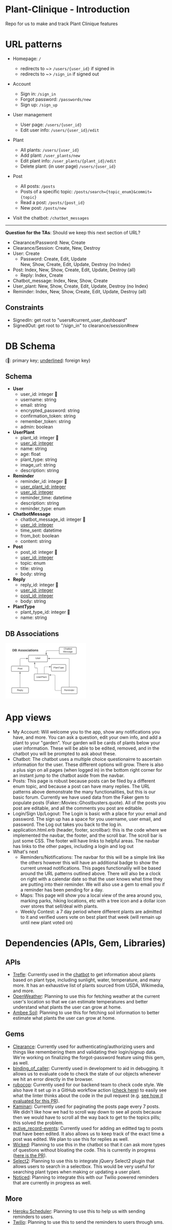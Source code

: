 # Plant-Clinique - Introduction
Repo for us to make and track Plant Clinique features

# URL patterns
* Homepage: `/` 
    * redirects to ~> `/users/{user_id}` if signed in
    * redirects to ~> `/sign_in` if signed out
* Account
    * Sign in: `/sign_in`
    * Forgot password: `/passwords/new`
    * Sign up: `/sign_up`
* User management

    * User page: `/users/{user_id}`
    * Edit user info: `/users/{user_id}/edit`
* Plant
    * All plants: `/users/{user_id}`
    * Add plant: `/user_plants/new`
    * Edit plant info: `/user_plants/{plant_id}/edit`
    * Delete plant: (in user page) `/users/{user_id}`
* Post
    * All posts: `/posts`
    * Posts of a specific topic: `/posts/search={topic_enum}&commit={topic}`
    * Read a post: `/posts/{post_id}`
    * New post: `/posts/new`
* Visit the chatbot: `/chatbot_messages`

---
<strong>Question for the TAs</strong>: Should we keep this next section of URL?

* Clearance/Password: New, Create
* Clearance/Session: Create, New, Destroy
* User: Create
    * Password: Create, Edit, Update </br>
    New, Show, Create, Edit, Update, Destroy (no Index)
* Post: Index, New, Show, Create, Edit, Update, Destroy (all)
    * Reply: Index, Create
* Chatbot_message: Index, New, Show, Create
* User_plant: New, Show, Create, Edit, Update, Destroy (no Index)
* Reminder: Index, New, Show, Create, Edit, Update, Destroy (all)

## Constraints
* SignedIn:     get root to "users#current_user_dashboard"
* SignedOut:    get root to "/sign_in" to clearance/session#new


# DB Schema
(🌱: primary key; <ins>underlined</ins>: foreign key)
## Schema
* <strong>User</strong>
    * user_id: integer 🌱
    * username: string
    * email: string
    * encrypted_password: string 
    * confirmation_token: string
    * remember_token: string
    * admin: boolean 
* <strong>UserPlant</strong>
    * plant_id: integer 🌱
    * <ins>user_id: integer</ins>
    * name: string 
    * age: float 
    * plant_type: string 
    * image_url: string 
    * description: string 
* <strong>Reminder</strong>
    * reminder_id: integer 🌱
    * <ins>user_plant_id: integer</ins>
    * <ins>user_id: integer</ins>
    * reminder_time: datetime 
    * description: string 
    * reminder_type: enum
* <strong>ChatbotMessage</strong>
    * chatbot_message_id: integer 🌱
    * <ins>user_id: integer</ins>
    * time_sent: datetime 
    * from_bot: boolean 
    * content: string 
* <strong>Post</strong>
    * post_id: integer 🌱
    * <ins>user_id: integer</ins>
    * topic: enum 
    * title: string
    * body: string
* <strong>Reply</strong>
    * reply_id: integer 🌱
    * <ins>user_id: integer</ins>
    * <ins>post_id: integer</ins>
    * body: string
* <strong>PlantType</strong>
    * plant_type_id: integer 🌱
    * name: string

## DB Associations
<img src="./images-readme/DB_associations.png" title="DB Associations" width="50%">


# App views
* My Account: Will welcome you to the app, show any notifications you have, and more. You can ask a question, edit your own info, and add a plant to your "garden". Your garden will be cards of plants below your user information. These will be able to be edited, removed, and in the chatbot you will be prompted to ask about these.  
* Chatbot: The chatbot uses a multiple choice questionairre to ascertain information for the user. These different options will grow. There is also a plus sign on all pages (when logged in) in the bottom right corner for an instant jump to the chatbot aside from the navbar. 
* Posts: This page is robust because posts can be filed by a different enum topic, and because a post can have many replies. The URL patterns above demonstrate the many functionalities, but this is our basic forum. Currently we have used data from the Faker gem to populate posts (Faker::Movies::Ghostbusters.quote). All of the posts you post are editable, and all the comments you post are editable.  
* Login/Sign Up/Logout: The Login is basic with a place for your email and password. The sign up has a space for you username, user email, and password. The Log out takes you back to the log in. 
* application.html.erb (header, footer, scrollbar): this is the code where we implemented the navbar, the footer, and the scroll bar. The scroll bar is just some CSS. The footer will have links to helpful areas. The navbar has links to the other pages, including a login and log out 
* What's next 
    * Reminders/Notifications: The navbar for this will be a simple link like the others however this will have an additional badge to show the current unread notifications. This pages functionalily will be based around the URL patterns outlined above. There will also be a clock on right with a calendar date so that the user knows what time they are putting into their reminder. We will also use a gem to email you if a reminder has been pending for a day. 
    * Maps: This page will show you a local view of the area around you, marking parks, hiking locations, etc with a tree icon and a dollar icon over stores that sell/deal with plants. 
    * Weekly Contest: a 7 day period where different plants are admitted to it and verified users vote on best plant that week (will remain up until new plant voted on)

# Dependencies (APIs, Gem, Libraries)
## APIs
* [Trefle](https://trefle.io/): Currently used in the [chatbot](https://github.com/Plant-Clinique/Plant-Clinique/blob/9871876d25563ac6196ea39ce81cd14a7a9c5777/app/helpers/chatbot_messages_helper.rb#L13-L14) to get information about plants based on plant type, including sunlight, water, temperature, and many more. It has an exhaustive list of plants sourced from USDA, Wikimedia, and more. 
* [OpenWeather](https://openweathermap.org/api): Planning to use this for fetching weather at the current user's location so that we can estimate temperatures and better understand what plants the user can grow at home.
* [Ambee Soil](https://www.getambee.com/api/soil): Planning to use this for fetching soil information to better estimate what plants the user can grow at home.
## Gems
* [Clearance](https://github.com/thoughtbot/clearance): Currently used for authenticating/authorizing users and things like remembering them and validating their login/signup data. We're working on finalizing the forgot-password feature using this gem, as well. 
* [binding_of_caller](https://github.com/banister/binding_of_caller): Currently used in development to aid in debugging. It allows us to evaluate code to check the state of our objects whenever we hit an error directly in the browser.
* [rubocop](https://github.com/rubocop/rubocop): Currently used for our backend team to check code style. We also have it set up in a GitHub workflow action ([check here](https://github.com/Plant-Clinique/Plant-Clinique/blob/473db669e95584defb644bd3e156ca7bab2a36cc/.github/workflows/rails.yml#L50)) to easily see what the linter thinks about the code in the pull request (e.g. [see how it evaluated for this PR](https://github.com/Plant-Clinique/Plant-Clinique/runs/2108178436?check_suite_focus=true)).
* [Kaminari](https://github.com/kaminari/kaminari): Currently used for paginating the posts page every 7 posts. We didn't like how we had to scroll way down to see all posts because then we would have to scroll all the way back to get to the topics pills; this solved the problem.
* [active_record-events](https://github.com/pienkowb/active_record-events): Currently used for adding an editted tag to posts that have been edited. It also allows us to keep track of the exact time a post was edited. We plan to use this for replies as well.
* [Wicked](https://github.com/zombocom/wicked): Planning to use this in the chatbot so that it can ask more types of questions without bloating the code. This is currently in progress ([here is the PR](https://github.com/Plant-Clinique/Plant-Clinique/pull/44)).
* [Select2](https://github.com/argerim/select2-rails): Planning to use this to integrate jQuery Select2 plugin that allows users to search in a selectbox. This would be very useful for searching plant types when making or updating a user plant. 
* [Noticed](https://github.com/excid3/noticed): Planning to integrate this with our Twilio powered reminders that are currently in progress as well.
## More
* [Heroku Scheduler](https://devcenter.heroku.com/articles/scheduler): Planning to use this to help us with sending reminders to users. 
* [Twilio](https://www.twilio.com/blog/2017/12/send-sms-ruby-rails-5-coffee.html): Planning to use this to send the reminders to users through sms.
